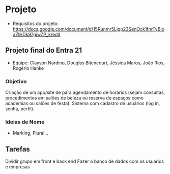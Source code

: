 # Projeto

- Requisitos do projeto: https://docs.google.com/document/d/15Runmr5Ljqp23SenOck1fnrTyBloaZlHDk97gjwZP_k/edit

## Projeto final do Entra 21

- Equipe: Clayson Nardino, Douglas Bitencourt, Jéssica Maros, João Rios, Rogério Hanke


### Objetivo

Criação de um app/site de para agendamento de horários (sejam consultas, procedimentos em salões de beleza ou reserva de espaços como academias ou salões de festa).
Sistema com cadastro de usuários (log in, senha, perfil). 


### Ideias de Nome

- Marking, Plural...

## Tarefas
Dividir grupo em front e back end
Fazer o banco de dados com os usuarios e empresas